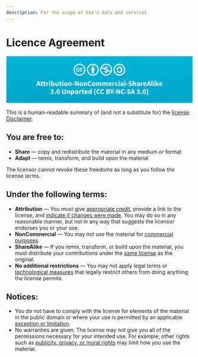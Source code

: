 ```yaml
---
description: For the usage of DIA's data and services
---
```


# Licence Agreement

![Attribution-NonCommercial-ShareAlike 3.0 Unported \(CC BY-NC-SA 3.0\)](.gitbook/assets/ccbyncsa%20%281%29.png)

This is a human-readable summary of \(and not a substitute for\) the [license](https://creativecommons.org/licenses/by-nc-sa/3.0/). [Disclaimer](https://creativecommons.org/licenses/by-nc-sa/3.0/#).

## You are free to:

* **Share** — copy and redistribute the material in any medium or format
* **Adapt** — remix, transform, and build upon the material

The licensor cannot revoke these freedoms as long as you follow the license terms.

## Under the following terms:

* **Attribution** — You must give [appropriate credit](https://creativecommons.org/licenses/by-nc-sa/3.0/#), provide a link to the license, and [indicate if changes were made](https://creativecommons.org/licenses/by-nc-sa/3.0/#). You may do so in any reasonable manner, but not in any way that suggests the licensor endorses you or your use.
* **NonCommercial** — You may not use the material for [commercial purposes](https://creativecommons.org/licenses/by-nc-sa/3.0/#).
* **ShareAlike** — If you remix, transform, or build upon the material, you must distribute your contributions under the [same license](https://creativecommons.org/licenses/by-nc-sa/3.0/#) as the original.
* **No additional restrictions** — You may not apply legal terms or [technological measures](https://creativecommons.org/licenses/by-nc-sa/3.0/#) that legally restrict others from doing anything the license permits.

## Notices:

* You do not have to comply with the license for elements of the material in the public domain or where your use is permitted by an applicable [exception or limitation](https://creativecommons.org/licenses/by-nc-sa/3.0/#).
* No warranties are given. The license may not give you all of the permissions necessary for your intended use. For example, other rights such as [publicity, privacy, or moral rights](https://creativecommons.org/licenses/by-nc-sa/3.0/#) may limit how you use the material.

